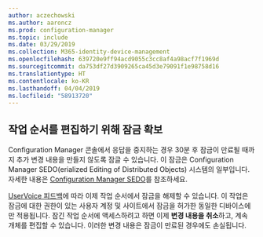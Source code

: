 ```yaml
---
author: aczechowski
ms.author: aaroncz
ms.prod: configuration-manager
ms.topic: include
ms.date: 03/29/2019
ms.collection: M365-identity-device-management
ms.openlocfilehash: 639720e9ff94acd9055c3cc8af4a98acf7f1969d
ms.sourcegitcommit: da753df27d3909265ca45d3e79091f1e98758d16
ms.translationtype: HT
ms.contentlocale: ko-KR
ms.lasthandoff: 04/04/2019
ms.locfileid: "58913720"
---
```

## <a name="bkmk_sedo"></a> 작업 순서를 편집하기 위해 잠금 확보
<!--3699337-->

Configuration Manager 콘솔에서 응답을 중지하는 경우 30분 후 잠금이 만료될 때까지 추가 변경 내용을 만들지 않도록 잠글 수 있습니다. 이 잠금은 Configuration Manager SEDO(erialized Editing of Distributed Objects) 시스템의 일부입니다. 자세한 내용은 [Configuration Manager SEDO](/sccm/develop/core/understand/sedo)를 참조하세요.

[UserVoice 피드백](https://configurationmanager.uservoice.com/forums/300492-ideas/suggestions/15825373-when-a-console-crashes-and-you-are-editing-a-task)에 따라 이제 작업 순서에서 잠금을 해제할 수 있습니다. 이 작업은 잠금에 대한 권한이 있는 사용자 계정 및 사이트에서 잠금을 허가한 동일한 디바이스에만 적용됩니다. 잠긴 작업 순서에 액세스하려고 하면 이제 **변경 내용을 취소**하고, 계속 개체를 편집할 수 있습니다. 이러한 변경 내용은 잠금이 만료된 경우에도 손실됩니다.


